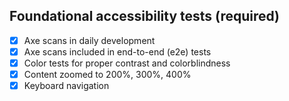## Foundational accessibility tests (required)

- [X] Axe scans in daily development 
- [X] Axe scans included in end-to-end (e2e) tests
- [X] Color tests for proper contrast and colorblindness 
- [X] Content zoomed to 200%, 300%, 400% 
- [X] Keyboard navigation
